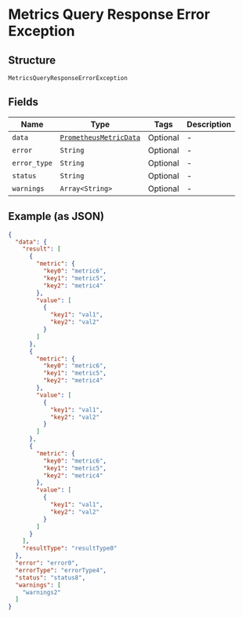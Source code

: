 
# Metrics Query Response Error Exception

## Structure

`MetricsQueryResponseErrorException`

## Fields

| Name | Type | Tags | Description |
|  --- | --- | --- | --- |
| `data` | [`PrometheusMetricData`](../../doc/models/prometheus-metric-data.md) | Optional | - |
| `error` | `String` | Optional | - |
| `error_type` | `String` | Optional | - |
| `status` | `String` | Optional | - |
| `warnings` | `Array<String>` | Optional | - |

## Example (as JSON)

```json
{
  "data": {
    "result": [
      {
        "metric": {
          "key0": "metric6",
          "key1": "metric5",
          "key2": "metric4"
        },
        "value": [
          {
            "key1": "val1",
            "key2": "val2"
          }
        ]
      },
      {
        "metric": {
          "key0": "metric6",
          "key1": "metric5",
          "key2": "metric4"
        },
        "value": [
          {
            "key1": "val1",
            "key2": "val2"
          }
        ]
      },
      {
        "metric": {
          "key0": "metric6",
          "key1": "metric5",
          "key2": "metric4"
        },
        "value": [
          {
            "key1": "val1",
            "key2": "val2"
          }
        ]
      }
    ],
    "resultType": "resultType0"
  },
  "error": "error0",
  "errorType": "errorType4",
  "status": "status8",
  "warnings": [
    "warnings2"
  ]
}
```

